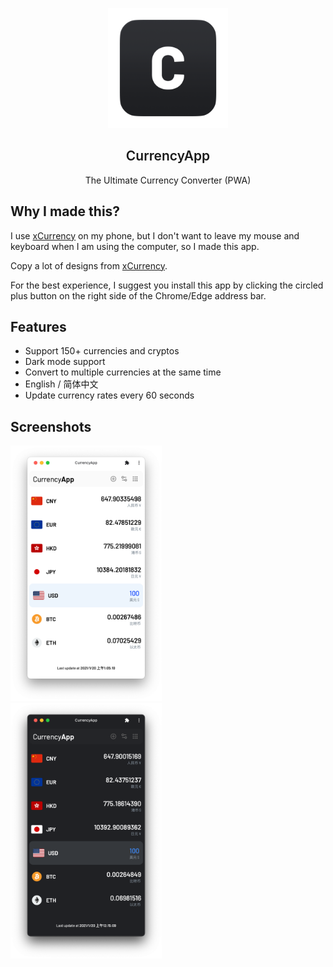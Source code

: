<p align="center">
  <div align="center">
    <img src="images/logo.png" alt="Logo" width="192" height="192">
  </div>
  <h2 align="center" style="font-weight: 600">CurrencyApp</h2>
  <p align="center">
    The Ultimate Currency Converter (PWA)
  </p>
</p>

## Why I made this?

I use [xCurrency](https://xcurrency.com/) on my phone, but I don't want to leave my mouse and keyboard when I am using the computer, so I made this app.

Copy a lot of designs from [xCurrency](https://xcurrency.com/).

For the best experience, I suggest you install this app by clicking the circled plus button on the right side of the Chrome/Edge address bar.

## Features

- Support 150+ currencies and cryptos
- Dark mode support
- Convert to multiple currencies at the same time
- English / 简体中文
- Update currency rates every 60 seconds

## Screenshots

  <div>
    <img src="images/light.png" width=48%>
    &nbsp;&nbsp;&nbsp;&nbsp;
    <img src="images/dark.png" width=48%>
  </div>

